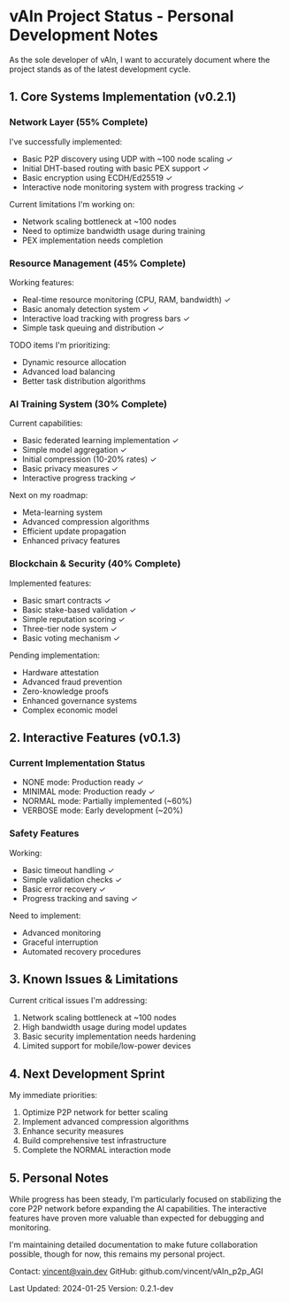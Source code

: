 # vAIn Project Status - Personal Development Notes

As the sole developer of vAIn, I want to accurately document where the project stands as of the latest development cycle.

## 1. Core Systems Implementation (v0.2.1)

### Network Layer (55% Complete)
I've successfully implemented:
- Basic P2P discovery using UDP with ~100 node scaling ✓
- Initial DHT-based routing with basic PEX support ✓
- Basic encryption using ECDH/Ed25519 ✓
- Interactive node monitoring system with progress tracking ✓

Current limitations I'm working on:
- Network scaling bottleneck at ~100 nodes
- Need to optimize bandwidth usage during training
- PEX implementation needs completion

### Resource Management (45% Complete)
Working features:
- Real-time resource monitoring (CPU, RAM, bandwidth) ✓
- Basic anomaly detection system ✓
- Interactive load tracking with progress bars ✓
- Simple task queuing and distribution ✓

TODO items I'm prioritizing:
- Dynamic resource allocation
- Advanced load balancing
- Better task distribution algorithms

### AI Training System (30% Complete)
Current capabilities:
- Basic federated learning implementation ✓
- Simple model aggregation ✓
- Initial compression (10-20% rates) ✓
- Basic privacy measures ✓
- Interactive progress tracking ✓

Next on my roadmap:
- Meta-learning system
- Advanced compression algorithms 
- Efficient update propagation
- Enhanced privacy features

### Blockchain & Security (40% Complete)
Implemented features:
- Basic smart contracts ✓
- Basic stake-based validation ✓
- Simple reputation scoring ✓
- Three-tier node system ✓
- Basic voting mechanism ✓

Pending implementation:
- Hardware attestation 
- Advanced fraud prevention
- Zero-knowledge proofs
- Enhanced governance systems
- Complex economic model

## 2. Interactive Features (v0.1.3)

### Current Implementation Status
- NONE mode: Production ready ✓
- MINIMAL mode: Production ready ✓
- NORMAL mode: Partially implemented (~60%)
- VERBOSE mode: Early development (~20%)

### Safety Features
Working:
- Basic timeout handling ✓
- Simple validation checks ✓
- Basic error recovery ✓
- Progress tracking and saving ✓

Need to implement:
- Advanced monitoring
- Graceful interruption
- Automated recovery procedures

## 3. Known Issues & Limitations

Current critical issues I'm addressing:
1. Network scaling bottleneck at ~100 nodes
2. High bandwidth usage during model updates
3. Basic security implementation needs hardening
4. Limited support for mobile/low-power devices

## 4. Next Development Sprint

My immediate priorities:
1. Optimize P2P network for better scaling
2. Implement advanced compression algorithms
3. Enhance security measures
4. Build comprehensive test infrastructure
5. Complete the NORMAL interaction mode

## 5. Personal Notes

While progress has been steady, I'm particularly focused on stabilizing the core P2P network before expanding the AI capabilities. The interactive features have proven more valuable than expected for debugging and monitoring.

I'm maintaining detailed documentation to make future collaboration possible, though for now, this remains my personal project.

Contact: vincent@vain.dev
GitHub: github.com/vincent/vAIn_p2p_AGI

Last Updated: 2024-01-25
Version: 0.2.1-dev
